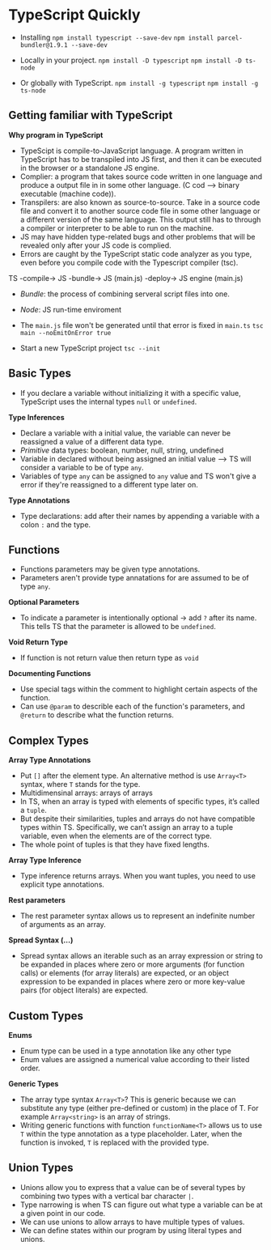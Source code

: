 # TypeScript Quickly

- Installing
`npm install typescript --save-dev`
`npm install parcel-bundler@1.9.1 --save-dev`

- Locally in your project.
`npm install -D typescript`
`npm install -D ts-node`
- Or globally with TypeScript.
`npm install -g typescript`
`npm install -g ts-node`

## Getting familiar with TypeScript

**Why program in TypeScript**
- TypeScipt is compile-to-JavaScript language. A program written in TypeScript has to be transpiled into JS first, and then it can be executed in the browser or a standalone JS engine.
- Complier: a program that takes source code written in one language and produce a output file in in some other language. (C cod --> binary executable (machine code)).
- Transpilers: are also known as source-to-source. Take in a source code file and convert it to another source code file in some other language or a different version of the same language. This output still has to through a compiler or interpreter to be able to run on the machine.
- JS may have hidden type-related bugs and other problems that will be revealed only after your JS code is complied.
- Errors are caught by the TypeScript static code analyzer as you type, even before you compile code with the Typescript compiler (tsc).

TS -compile-> JS -bundle-> JS (main.js) -deploy-> JS engine (main.js)

- _Bundle_: the process of combining serveral script files into one.

- _Node_: JS run-time enviroment

- The `main.js` file won't be generated until that error is fixed in `main.ts`
`tsc main --noEmitOnError true`

- Start a new TypeScript project
`tsc --init`

## Basic Types
- If you declare a variable without initializing it with a specific value, TypeScript uses the internal types `null` or `undefined`.

**Type Inferences**
- Declare a variable with a initial value, the variable can never be reassigned a value of a different data type.
- _Primitive_ data types: boolean, number, null, string, undefined
- Variable in declared without being assigned an initial value --> TS will consider a variable to be of type `any`.
- Variables of type `any` can be assigned to `any` value and TS won't give a error if they're reassigned to a different type later on.

**Type Annotations**
- Type declarations: add after their names by appending a variable with a colon `:` and the type.

## Functions
- Functions parameters may be given type annotations.
- Parameters aren't provide type annatations for are assumed to be of type `any`.

**Optional Parameters**
- To indicate a parameter is intentionally optional -> add `?` after its name. This tells TS that the parameter is allowed to be `undefined`.

**Void Return Type**
- If function is not return value then return type as `void`

**Documenting Functions**
- Use special tags within the comment to highlight certain aspects of the function.
- Can use `@param` to describle each of the function's parameters, and `@return` to describe what the function returns.

## Complex Types
**Array Type Annotations**
- Put `[]` after the element type. An alternative method is use `Array<T>` syntax, where `T` stands for the type.
- Multidimensinal arrays: arrays of arrays
- In TS, when an array is typed with elements of specific types, it’s called a `tuple`.
- But despite their similarities, tuples and arrays do not have compatible types within TS. Specifically, we can’t assign an array to a tuple variable, even when the elements are of the correct type.
- The whole point of tuples is that they have fixed lengths.

**Array Type Inference**
- Type inference returns arrays. When you want tuples, you need to use explicit type annotations.

**Rest parameters**
- The rest parameter syntax allows us to represent an indefinite number of arguments as an array.

**Spread Syntax (...)**
- Spread syntax allows an iterable such as an array expression or string to be expanded in places where zero or more arguments (for function calls) or elements (for array literals) are expected, or an object expression to be expanded in places where zero or more key-value pairs (for object literals) are expected.

## Custom Types
**Enums**
- Enum type can be used in a type annotation like any other type
- Enum values are assigned a numerical value according to their listed order.

**Generic Types**
- The array type syntax `Array<T>`? This is generic because we can substitute any type (either pre-defined or custom) in the place of T. For example `Array<string>` is an array of strings.
- Writing generic functions with function `functionName<T>` allows us to use `T` within the type annotation as a type placeholder. Later, when the function is invoked, `T` is replaced with the provided type.

## Union Types
- Unions allow you to express that a value can be of several types by combining two types with a vertical bar character `|`.
- Type narrowing is when TS can figure out what type a variable can be at a given point in our code.
- We can use unions to allow arrays to have multiple types of values.
- We can define states within our program by using literal types and unions.